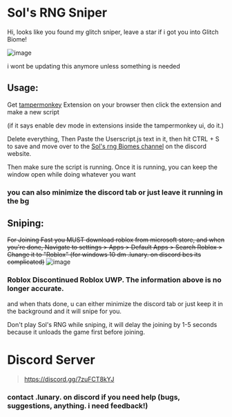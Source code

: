 # Sol's RNG Sniper
Hi, looks like you found my glitch sniper, leave a star if i got you into Glitch Biome!

![image](https://github.com/user-attachments/assets/20e71a2e-2722-4903-8829-941df09cf11f)

i wont be updating this anymore unless something is needed 


## Usage:   
Get [tampermonkey](https://www.tampermonkey.net/) Extension on your browser then click the extension and make a new script

(if it says enable dev mode in extensions inside the tampermonkey ui, do it.)

Delete everything, Then Paste the Userscript.js text in it, then hit CTRL + S to save and move over to the [Sol's rng Biomes channel](https://discord.com/channels/1186570213077041233/1282542323590496277) on the discord website.

Then make sure the script is running. Once it is running, you can keep the window open while doing whatever you want 

### you can also minimize the discord tab or just leave it running in the bg


## Sniping:

~~For Joining Fast you MUST download roblox from microsoft store, and when you're done, Navigate to settings > Apps > Default Apps > Search Roblox > Change it to "Roblox" (for windows 10 dm .lunary. on discord bcs its complicated)~~
![image](https://github.com/user-attachments/assets/5e44fb71-b82e-45a3-a1fa-d6ee7138dbab)

### **Roblox Discontinued Roblox UWP. The information above is no longer accurate.**

and when thats done, u can either minimize the discord tab or just keep it in the background and it will snipe for you. 

Don't play Sol's RNG while sniping, it will delay the joining by 1-5 seconds because it unloads the game first before joining.

# Discord Server
> https://discord.gg/7zuFCT8kYJ

### contact .lunary. on discord if you need help (bugs, suggestions, anything. i need feedback!)
